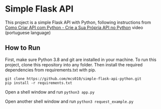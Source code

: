 # Simple Flask API 
This project is a simple Flask API with Python, following instructions from [Como Criar API com Python - Crie a Sua Própria API no Python](https://www.youtube.com/watch?v=WWVEymSt1iI) video (portuguese language)

## How to Run
First, make sure Python 3.8 and git are installed in your machine. To run this project, clone this repository into any folder. Then install the required dependencies from requirements.txt with pip.

```
git clone https://github.com/mcs010/simple-flask-api-python.git
pip install -r requirements.txt
```

Open a shell window and run `python3 app.py`

Open another shell window and run `python3 request_example.py`